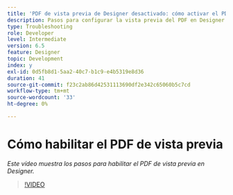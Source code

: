 ```yaml
---
title: 'PDF de vista previa de Designer desactivado: cómo activar el PDF de vista previa'
description: Pasos para configurar la vista previa del PDF en Designer
type: Troubleshooting
role: Developer
level: Intermediate
version: 6.5
feature: Designer
topic: Development
index: y
exl-id: 0d5fb8d1-5aa2-40c7-b1c9-e4b5319e8d36
duration: 41
source-git-commit: f23c2ab86d42531113690df2e342c65060b5c7cd
workflow-type: tm+mt
source-wordcount: '33'
ht-degree: 0%

---
```


# Cómo habilitar el PDF de vista previa

*Este vídeo muestra los pasos para habilitar el PDF de vista previa en Designer.*

>[!VIDEO](https://video.tv.adobe.com/v/335500?quality=12&learn=on)
